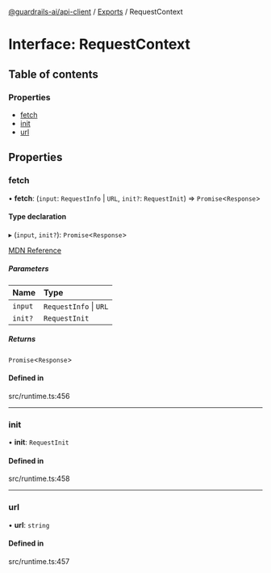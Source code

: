 [@guardrails-ai/api-client](../README.md) / [Exports](../modules.md) / RequestContext

# Interface: RequestContext

## Table of contents

### Properties

- [fetch](RequestContext.md#fetch)
- [init](RequestContext.md#init)
- [url](RequestContext.md#url)

## Properties

### fetch

• **fetch**: (`input`: `RequestInfo` \| `URL`, `init?`: `RequestInit`) => `Promise`\<`Response`\>

#### Type declaration

▸ (`input`, `init?`): `Promise`\<`Response`\>

[MDN Reference](https://developer.mozilla.org/docs/Web/API/fetch)

##### Parameters

| Name | Type |
| :------ | :------ |
| `input` | `RequestInfo` \| `URL` |
| `init?` | `RequestInit` |

##### Returns

`Promise`\<`Response`\>

#### Defined in

src/runtime.ts:456

___

### init

• **init**: `RequestInit`

#### Defined in

src/runtime.ts:458

___

### url

• **url**: `string`

#### Defined in

src/runtime.ts:457
